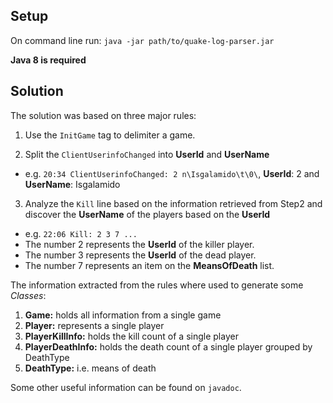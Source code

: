 Setup
----------------------------------------------------------
On command line run: `java -jar path/to/quake-log-parser.jar`

**Java 8 is required**


Solution
----------------------------------------------------------
The solution was based on three major rules:

1. Use the `InitGame` tag to delimiter a game.

2. Split the `ClientUserinfoChanged` into **UserId** and **UserName** 
- e.g. `20:34 ClientUserinfoChanged: 2 n\Isgalamido\t\0\`, **UserId**: 2 and **UserName**: Isgalamido

3. Analyze the `Kill` line based on the information retrieved from Step2 and discover the **UserName** of the players based on the **UserId**
- e.g. `22:06 Kill: 2 3 7 ...`
- The number 2 represents the **UserId** of the killer player.
- The number 3 represents the **UserId** of the dead player.
- The number 7 represents an item on the  **MeansOfDeath** list.
				
The information extracted from the rules where used to generate some *Classes*:				
1. **Game:** holds all information from a single game
2. **Player:** represents a single player
3. **PlayerKillInfo:** holds the kill count of a single player
4. **PlayerDeathInfo:** holds the death count of a single player grouped by DeathType
5. **DeathType:** i.e. means of death

Some other useful information can be found on `javadoc`.
